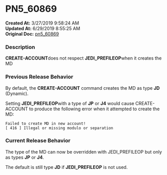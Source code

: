 # PN5_60869

**Created At:** 3/27/2019 9:58:24 AM  
**Updated At:** 6/29/2019 8:55:25 AM  
**Original Doc:** [pn5_60869](https://docs.jbase.com/61286-5-7-3-release-notes/pn5_60869)  


### Description

**CREATE-ACCOUNT**does not respect **JEDI\_PREFILEOP**when it creates the MD



### Previous Release Behavior

By default, the **CREATE-ACCOUNT** command creates the MD as type **JD** (Dynamic).

Setting **JEDI\_PREFILEOP**with a type of **JP** or **J4** would cause CREATE-ACCOUNT to produce the following error when it attempted to create the MD:



```
Failed to create MD in new account!
[ 416 ] Illegal or missing modulo or separation
```



### Current Release Behavior

The type of the MD can now be overridden with JEDI\_PREFILEOP but only as types **JP** or **J4**.

The default is still type **JD** if **JEDI\_PREFILEOP** is not used.
